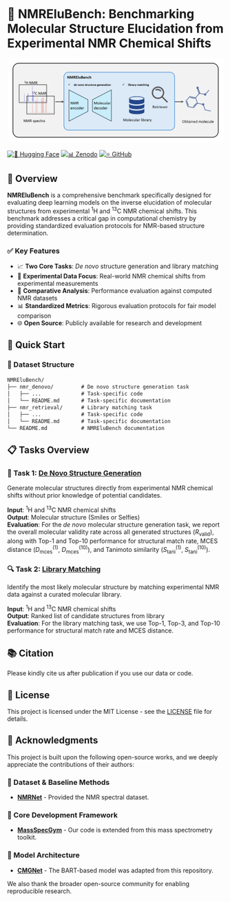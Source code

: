 # 🔬 NMREluBench: Benchmarking Molecular Structure Elucidation from Experimental NMR Chemical Shifts

![NMREluBench framework](./nmrelubench.png)

[![🤗 Hugging Face](https://img.shields.io/badge/🤗%20Hugging%20Face-Datasets-blue)](https://huggingface.co/datasets/yqj01/NMREluBench)
[![📊 Zenodo](https://img.shields.io/badge/zenodo-10.5281%2Fzenodo.15440162-blue)](https://zenodo.org/records/15440162)
[![⭐ GitHub](https://img.shields.io/github/stars/Colin-Jay/NMREluBench?style=social)](https://github.com/Colin-Jay/NMREluBench)
<!-- [![📝 Paper](https://img.shields.io/badge/arXiv-2XXX.XXXXX-red)](https://arxiv.org/abs/2XXX.XXXXX) -->

## 🎯 Overview

**NMREluBench** is a comprehensive benchmark specifically designed for evaluating deep learning models on the inverse elucidation of molecular structures from experimental <sup>1</sup>H and <sup>13</sup>C NMR chemical shifts. This benchmark addresses a critical gap in computational chemistry by providing standardized evaluation protocols for NMR-based structure determination.

### ✅ Key Features

- 📈 **Two Core Tasks**: *De novo* structure generation and library matching
- 🧪 **Experimental Data Focus**: Real-world NMR chemical shifts from experimental measurements
- 🔄 **Comparative Analysis**: Performance evaluation against computed NMR datasets
- 📊 **Standardized Metrics**: Rigorous evaluation protocols for fair model comparison
- 🌐 **Open Source**: Publicly available for research and development

## 🚀 Quick Start

### 📁 Dataset Structure

```
NMREluBench/
├── nmr_denovo/         # De novo structure generation task
│   ├── ...             # Task-specific code
│   └── README.md       # Task-specific documentation
├── nmr_retrieval/      # Library matching task
│   ├── ...             # Task-specific code
│   └── README.md       # Task-specific documentation
└── README.md           # NMREluBench documentation
```

## 📋 Tasks Overview

### 🎨 Task 1: [De Novo Structure Generation](./nmr_denovo/)

Generate molecular structures directly from experimental NMR chemical shifts without prior knowledge of potential candidates.

**Input**: <sup>1</sup>H and <sup>13</sup>C NMR chemical shifts  
**Output**: Molecular structure (Smiles or Selfies)  
**Evaluation**: For the _de novo_ molecular structure generation task, we report the overall molecular validity rate across all generated structures ($R_{\text{valid}}$), along with Top-1 and Top-10 performance for structural match rate, MCES distance ($D_{\text{mces}}^{(1)}$, $D_{\text{mces}}^{(10)}$), and Tanimoto similarity ($S_{\text{tani}}^{(1)}$, $S_{\text{tani}}^{(10)}$). 

### 🔍 Task 2: [Library Matching](./nmr_retrieval/)

Identify the most likely molecular structure by matching experimental NMR data against a curated molecular library.

**Input**: <sup>1</sup>H and <sup>13</sup>C NMR chemical shifts  
**Output**: Ranked list of candidate structures from library  
**Evaluation**: For the library matching task, we use Top-1, Top-3, and Top-10 performance for structural match rate and MCES distance.

## 📚 Citation

Please kindly cite us after publication if you use our data or code.

## 📜 License

This project is licensed under the MIT License - see the [LICENSE](LICENSE) file for details.

## 🙏 Acknowledgments

This project is built upon the following open-source works, and we deeply appreciate the contributions of their authors:

### 🧠 Dataset & Baseline Methods
- **[NMRNet](https://github.com/Colin-Jay/NMRNet)** - Provided the NMR spectral dataset.  

### 🧠 Core Development Framework
- **[MassSpecGym](https://github.com/pluskal-lab/MassSpecGym)** - Our code is extended from this mass spectrometry toolkit.  

### 🧠 Model Architecture
- **[CMGNet](https://github.com/WJmodels/CMGNet)** - The BART-based model was adapted from this repository.  

We also thank the broader open-source community for enabling reproducible research.